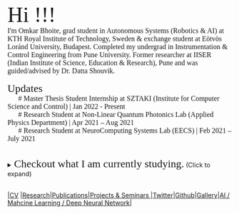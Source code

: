 <html>
<body>
  <font size="50" style="font-family:Montserrat;" >Hi !!!  </font> 
 <br>
<font size="3" style="font-family:Montserrat;" > I'm Omkar Bhoite, grad student in Autonomous Systems (Robotics & AI) at KTH Royal Institute of Technology, Sweden & exchange student at Eötvös Loránd University, Budapest. Completed my undergrad in Instrumentation & Control Engineering from Pune University.  Former researcher at IISER (Indian Institute of Science, Education & Research), Pune and was guided/advised by Dr. Datta Shouvik.</font> <br><br>
 <font size="5" style="font-family:Montserrat;" > Updates </font> 
  <font size="3" style="font-family:Montserrat;" ><br>&nbsp; &nbsp; &nbsp; # Master Thesis Student Internship at SZTAKI (Institute for Computer Science and Control) 
| Jan 2022 - Present <br>&nbsp; &nbsp; &nbsp; # Research Student at Non-Linear Quantum Photonics Lab (Applied Physics Department) | Apr 2021 – Aug 2021 <br>
    &nbsp; &nbsp; &nbsp; # Research Student at NeuroComputing Systems Lab (EECS) | Feb 2021 – July 2021 </font> <br> <br>

</body>
</html>
<br>
<details>
      <summary><font size="5" style="font-family:Montserrat;" > Checkout what I am currently studying.</font> (Click to expand)</summary><br>
   <details>
     <summary><font size="5" style="font-family:Montserrat;" > Courses taken at KTH Royal Institute of Technology, Sweden </font>  (Click to expand)</summary>
      <font size="3" style="font-family:Montserrat;" ><br>&nbsp; &nbsp; &nbsp; &nbsp; # Machine Learning <br>
    &nbsp; &nbsp; &nbsp; &nbsp; # Artificial Intelligence <br> &nbsp; &nbsp; &nbsp; &nbsp; # Introduction to Robotics <br> &nbsp; &nbsp; &nbsp; &nbsp; # Entrepreneurship for Engineers <br> &nbsp; &nbsp; &nbsp; &nbsp; # Distributed Aritificial Intelligence and Intelligent Agents <br> &nbsp; &nbsp; &nbsp; &nbsp; # Research Methodology and Scientific Writing <br> &nbsp; &nbsp; &nbsp; &nbsp; # Business Development Lab <br> &nbsp; &nbsp; &nbsp; &nbsp; # Technology-based Entrepreneurship <br> &nbsp; &nbsp; &nbsp; &nbsp; # Summer School - Introduction to Internet of Things </font><br><br>
    </details>
    <details>
      <summary><font size="5" style="font-family:Montserrat;" > Courses currently studying at ELTE, Budapest </font> (Click to expand)</summary>
      <font size="3" style="font-family:Montserrat;" ><br>&nbsp; &nbsp; &nbsp; &nbsp; # Applied Deep Learning <br>
    &nbsp; &nbsp; &nbsp; &nbsp; # Design and Analysis of Algorithms <br> &nbsp; &nbsp; &nbsp; &nbsp; # I&E Study <br> &nbsp; &nbsp; &nbsp; &nbsp; # Image and Video Processing <br> &nbsp; &nbsp; &nbsp; &nbsp; # AI Robotics <br> &nbsp; &nbsp; &nbsp; &nbsp; # System and Control Theory <br> &nbsp; &nbsp; &nbsp; &nbsp; # 3D Sensing & Sensor Fusion </font> <br> <br>
    </details>
    </details>
<br>




|[CV](https://github.com/omkarbhoite25/Doc/raw/master/Omkar_CV.pdf) |[Research](r.md)|[Publications](p.md)|[Projects & Seminars ](pro.md)|[Twitter](https://twitter.com/Omkar64737805)|[Github](https://github.com/omkarbhoite25)|[Gallery](g.md)|[AI / Mahcine Learning / Deep Neural Network](ai.md)|


